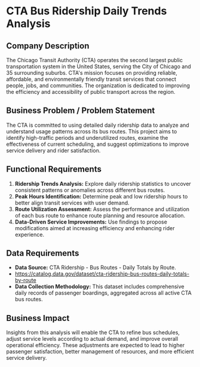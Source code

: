 # CTA Bus Ridership Daily Trends Analysis

## Company Description
The Chicago Transit Authority (CTA) operates the second largest public transportation system in the United States, serving the City of Chicago and 35 surrounding suburbs. CTA's mission focuses on providing reliable, affordable, and environmentally friendly transit services that connect people, jobs, and communities. The organization is dedicated to improving the efficiency and accessibility of public transport across the region.

## Business Problem / Problem Statement
The CTA is committed to using detailed daily ridership data to analyze and understand usage patterns across its bus routes. This project aims to identify high-traffic periods and underutilized routes, examine the effectiveness of current scheduling, and suggest optimizations to improve service delivery and rider satisfaction.

## Functional Requirements
1. **Ridership Trends Analysis:** Explore daily ridership statistics to uncover consistent patterns or anomalies across different bus routes.
2. **Peak Hours Identification:** Determine peak and low ridership hours to better align transit services with user demand.
3. **Route Utilization Assessment:** Assess the performance and utilization of each bus route to enhance route planning and resource allocation.
4. **Data-Driven Service Improvements:** Use findings to propose modifications aimed at increasing efficiency and enhancing rider experience.

## Data Requirements
- **Data Source:** CTA Ridership - Bus Routes - Daily Totals by Route.
- https://catalog.data.gov/dataset/cta-ridership-bus-routes-daily-totals-by-route
- **Data Collection Methodology:** This dataset includes comprehensive daily records of passenger boardings, aggregated across all active CTA bus routes.

## Business Impact
Insights from this analysis will enable the CTA to refine bus schedules, adjust service levels according to actual demand, and improve overall operational efficiency. These adjustments are expected to lead to higher passenger satisfaction, better management of resources, and more efficient service delivery.

